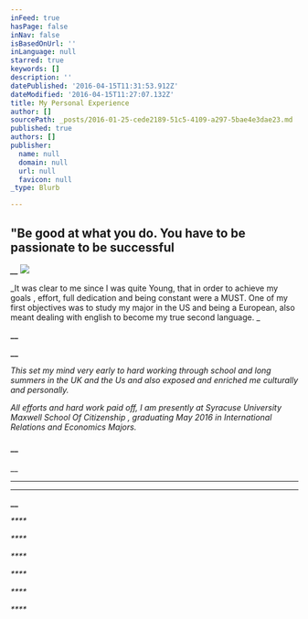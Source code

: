 ```yaml
---
inFeed: true
hasPage: false
inNav: false
isBasedOnUrl: ''
inLanguage: null
starred: true
keywords: []
description: ''
datePublished: '2016-04-15T11:31:53.912Z'
dateModified: '2016-04-15T11:27:07.132Z'
title: My Personal Experience
author: []
sourcePath: _posts/2016-01-25-cede2189-51c5-4109-a297-5bae4e3dae23.md
published: true
authors: []
publisher:
  name: null
  domain: null
  url: null
  favicon: null
_type: Blurb

---
```

## "Be good at what you do. You have to be passionate to be successful

_**__**_
![](https://the-grid-user-content.s3-us-west-2.amazonaws.com/7ac9de3d-47ba-4cdf-8072-53b784ea365e.png)

_It
was clear to me since I was quite Young, that in order to achieve my goals ,
effort, full dedication and being constant were a MUST. One of my first
objectives was to study my major in the US and being a European,
also meant dealing with english to become my true second language. _

**__**

**__**

_This
set my mind very early to hard working through school and long summers in the
UK and the Us and also exposed and enriched me culturally and personally._

_All efforts and hard work paid off, I
am presently at Syracuse University Maxwell
School Of Citizenship , graduating May 2016 in International Relations and
Economics Majors._

#### __

__

****

****

**__**

_****_

_****_

_****_

_****_

_****_

_****_